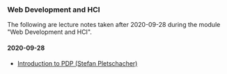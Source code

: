 ### Web Development and HCI

The following are lecture notes taken after 2020-09-28 during the module "Web Development and HCI".

#### 2020-09-28

* [Introduction to PDP (Stefan Pletschacher)](001-introduction-to-wdhci.md)  
